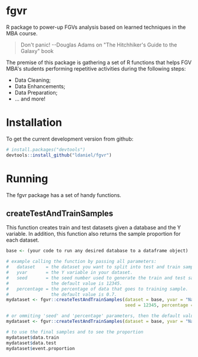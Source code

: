 # fgvr
R package to power-up FGVs analysis based on learned techniques in the MBA course.

> Don't panic!
> --Douglas Adams on "The Hitchhiker's Guide to the Galaxy" book

The premise of this package is gathering a set of R functions that helps FGV MBA's students performing repetitive activities during the following steps:

* Data Cleaning;
* Data Enhancements;
* Data Preparation;
* ... and more!

# Installation

To get the current development version from github:

```R
# install.packages("devtools")
devtools::install_github("ldaniel/fgvr")
```

# Running

The fgvr package has a set of handy functions.

## createTestAndTrainSamples

This function creates train and test datasets given a database and the Y variable. In addition, this function also returns the sample proportion for each dataset.

```R
base <- (your code to run any desired database to a dataframe object)

# example calling the function by passing all parameters:
#   dataset    = the dataset you want to split into test and train samples.
#   yvar       = the Y variable in your dataset.
#   seed       = the seed number used to generate the train and test samples.
#                the default value is 12345.
#   percentage = the percentage of data that goes to training sample.
#                the default value is 0.7.
mydataset <- fgvr::createTestAndTrainSamples(dataset = base, yvar = "Name_of_your_Y_var", 
                                             seed = 12345, percentage = 0.7)

# or ommiting 'seed' and 'percentage' parameters, then the default values will be used
mydataset <- fgvr::createTestAndTrainSamples(dataset = base, yvar = "Name_of_your_Y_var")

# to use the final samples and to see the proportion
mydataset$data.train
mydataset$data.test
mydataset$event.proportion
```

